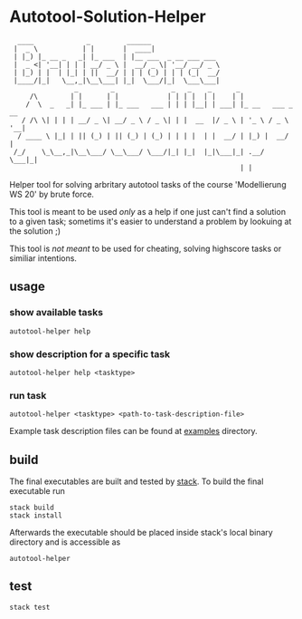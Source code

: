 # Autotool-Solution-Helper

```
  ____             _         ______                                       
 |  _ \           | |       |  ____|                                      
 | |_) |_ __ _   _| |_ ___  | |__ ___  _ __ ___ ___                       
 |  _ <| '__| | | | __/ _ \ |  __/ _ \| '__/ __/ _ \                      
 | |_) | |  | |_| | ||  __/ | | | (_) | | | (_|  __/                      
 |____/|_|   \__,_|\__\___| |_|  \___/|_|  \___\___|                      
                _        _              _   _    _      _                 
     /\        | |      | |            | | | |  | |    | |                
    /  \  _   _| |_ ___ | |_ ___   ___ | | | |__| | ___| |_ __   ___ _ __ 
   / /\ \| | | | __/ _ \| __/ _ \ / _ \| | |  __  |/ _ \ | '_ \ / _ \ '__|
  / ____ \ |_| | || (_) | || (_) | (_) | | | |  | |  __/ | |_) |  __/ |   
 /_/    \_\__,_|\__\___/ \__\___/ \___/|_| |_|  |_|\___|_| .__/ \___|_|   
                                                         | |              
```

Helper tool for solving arbritary autotool tasks of the course 'Modellierung WS 20' by brute force.

This tool is meant to be used *only* as a help if one just can't find a solution to a given
task; sometims it's easier to understand a problem by lookuing at the solution ;)

This tool is *not meant* to be used for cheating, solving highscore tasks or similiar intentions.

## usage

### show available tasks

```
autotool-helper help
```

### show description for a specific task

```
autotool-helper help <tasktype>
```

### run task

```
autotool-helper <tasktype> <path-to-task-description-file>
```

Example task description files can be found at [examples](./examples) directory.


## build
The final executables are built and tested by [stack](stack). To build the final executable run

```
stack build
stack install
```

Afterwards the executable should be placed inside stack's local binary directory and is accessible
as 
```
autotool-helper
```
## test
```
stack test
```

[stack]: https://docs.haskellstack.org/en/stable/README/